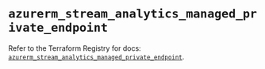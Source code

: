 # `azurerm_stream_analytics_managed_private_endpoint`

Refer to the Terraform Registry for docs: [`azurerm_stream_analytics_managed_private_endpoint`](https://registry.terraform.io/providers/hashicorp/azurerm/4.17.0/docs/resources/stream_analytics_managed_private_endpoint).

